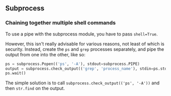 ## Subprocess ##

### Chaining together multiple shell commands ###

To use a pipe with the subprocess module, you have to pass `shell=True`.

However, this isn't really advisable for various reasons, not least of which is security. Instead, create the `ps` and `grep` processes separately, and pipe the output from one into the other, like so:

```python
ps = subprocess.Popen(('ps', '-A'), stdout=subprocess.PIPE)
output = subprocess.check_output(('grep', 'process_name'), stdin=ps.stdout)
ps.wait()
```

The simple solution is to call `subprocess.check_output(('ps', '-A'))` and then `str.find` on the output.

